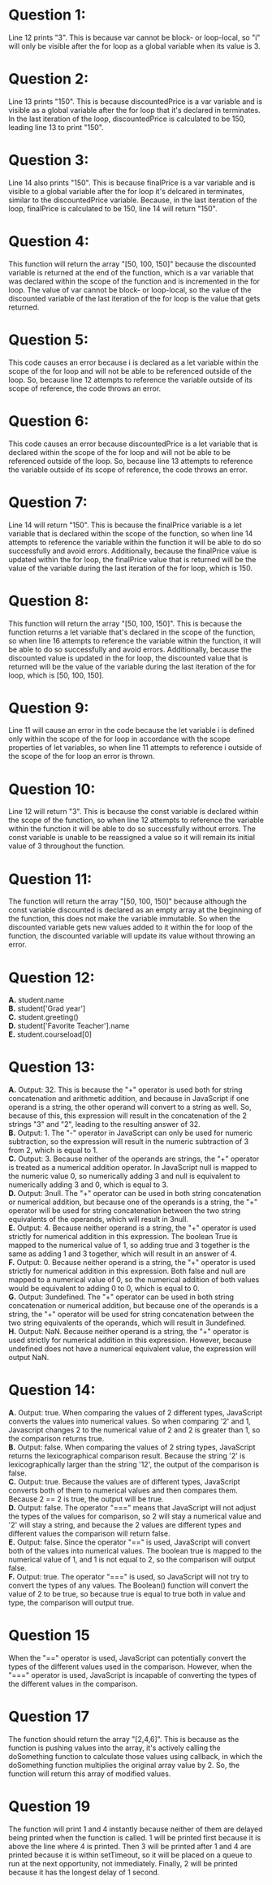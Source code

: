 # Question 1:
Line 12 prints "3". This is because var cannot be block- or loop-local, so "i" will only be visible after the for loop as a global variable when its value is 3.

# Question 2:
Line 13 prints "150". This is because discountedPrice is a var variable and is visible as a global variable after the for loop that it's declared in terminates. In the last iteration of the loop, discountedPrice is calculated to be 150, leading line 13 to print "150".

# Question 3:
Line 14 also prints "150". This is because finalPrice is a var variable and is visible to a global variable after the for loop it's delcared in terminates, similar to the discountedPrice variable. Because, in the last iteration of the loop, finalPrice is calculated to be 150, line 14 will return "150".

# Question 4:
This function will return the array "[50, 100, 150]" because the discounted variable is returned at the end of the function, which is a var variable that was declared within the scope of the function and is incremented in the for loop. The value of var cannot be block- or loop-local, so the value of the discounted variable of the last iteration of the for loop is the value that gets returned.

# Question 5:
This code causes an error because i is declared as a let variable within the scope of the for loop and will not be able to be referenced outside of the loop. So, because line 12 attempts to reference the variable outside of its scope of reference, the code throws an error.

# Question 6:
This code causes an error because discountedPrice is a let variable that is declared within the scope of the for loop and will not be able to be referenced outside of the loop. So, because line 13 attempts to reference the variable outside of its scope of reference, the code throws an error.

# Question 7:
Line 14 will return "150". This is because the finalPrice variable is a let variable that is declared within the scope of the function, so when line 14 attempts to reference the variable within the function it will be able to do so successfully and avoid errors. Additionally, because the finalPrice value is updated within the for loop, the finalPrice value that is returned will be the value of the variable during the last iteration of the for loop, which is 150.

# Question 8:
This function will return the array "[50, 100, 150]". This is because the function returns a let variable that's declared in the scope of the function, so when line 16 attempts to reference the variable within the function, it will be able to do so successfully and avoid errors. Additionally, because the discounted value is updated in the for loop, the discounted value that is returned will be the value of the variable during the last iteration of the for loop, which is [50, 100, 150]. 

# Question 9: 
Line 11 will cause an error in the code because the let variable i is defined only within the scope of the for loop in accordance with the scope properties of let variables, so when line 11 attempts to reference i outside of the scope of the for loop an error is thrown.

# Question 10:
Line 12 will return "3". This is because the const variable is declared within the scope of the function, so when line 12 attempts to reference the variable within the function it will be able to do so successfully without errors. The const variable is unable to be reassigned a value so it will remain its initial value of 3 throughout the function.

# Question 11:
The function will return the array "[50, 100, 150]" because although the const variable discounted is declared as an empty array at the beginning of the function, this does not make the variable immutable. So when the discounted variable gets new values added to it within the for loop of the function, the discounted variable will update its value without throwing an error.

# Question 12:
**A.** student.name  
**B.** student['Grad year']  
**C.** student.greeting()  
**D.** student['Favorite Teacher'].name  
**E.** student.courseload[0]  


# Question 13:
**A.** Output: 32. This is because the "+" operator is used both for string concatenation and arithmetic addition, and because in JavaScript if one operand is a string, the other operand will convert to a string as well. So, because of this, this expression will result in the concatenation of the 2 strings "3" and "2", leading to the resulting answer of 32.  
**B.** Output: 1. The "-" operator in JavaScript can only be used for numeric subtraction, so the expression will result in the numeric subtraction of 3 from 2, which is equal to 1.  
**C.** Output: 3. Because neither of the operands are strings, the "+" operator is treated as a numerical addition operator. In JavaScript null is mapped to the numeric value 0, so numerically adding 3 and null is equivalent to numerically adding 3 and 0, which is equal to 3.  
**D.** Output: 3null. The "+" operator can be used in both string concatenation or numerical addition, but because one of the operands is a string, the "+" operator will be used for string concatenation between the two string equivalents of the operands, which will result in 3null.  
**E.** Output: 4. Because neither operand is a string, the "+" operator is used strictly for numerical addition in this expression. The boolean True is mapped to the numerical value of 1, so adding true and 3 together is the same as adding 1 and 3 together, which will result in an answer of 4.  
**F.** Output: 0. Because neither operand is a string, the "+" operator is used strictly for numerical addition in this expression. Both false and null are mapped to a numerical value of 0, so the numerical addition of both values would be equivalent to adding 0 to 0, which is equal to 0.  
**G.** Output: 3undefined. The "+" operator can be used in both string concatenation or numerical addition, but because one of the operands is a string, the "+" operator will be used for string concatenation between the two string equivalents of the operands, which will result in 3undefined.  
**H.** Output: NaN. Because neither operand is a string, the "+" operator is used strictly for numerical addition in this expression. However, because undefined does not have a numerical equivalent value, the expression will output NaN.  

# Question 14: 
**A.** Output: true. When comparing the values of 2 different types, JavaScript converts the values into numerical values. So when comparing '2' and 1, Javascript changes 2 to the numerical value of 2 and 2 is greater than 1, so the comparison returns true.  
**B.** Output: false. When comparing the values of 2 string types, JavaScript returns the lexicographical comparison result. Because the string '2' is lexicographically larger than the string '12', the output of the comparison is false.  
**C.** Output: true. Because the values are of different types, JavaScript converts both of them to numerical values and then compares them. Because 2 == 2 is true, the output will be true.  
**D.** Output: false. The operator "===" means that JavaScript will not adjust the types of the values for comparison, so 2 will stay a numerical value and '2' will stay a string, and because the 2 values are different types and different values the comparison will return false.  
**E.** Output: false. Since the operator "==" is used, JavaScript will convert both of the values into numerical values. The boolean true is mapped to the numerical value of 1, and 1 is not equal to 2, so the comparison will output false.  
**F.** Output: true. The operator "===" is used, so JavaScript will not try to convert the types of any values. The Boolean() function will convert the value of 2 to be true, so because true is equal to true both in value and type, the comparison will output true.  

# Question 15
When the "==" operator is used, JavaScript can potentially convert the types of the different values used in the comparison. However, when the "===" operator is used, JavaScript is incapable of converting the types of the different values in the comparison.

# Question 17
The function should return the array "[2,4,6]". This is because as the function is pushing values into the array, it's actively calling the doSomething function to calculate those values using callback, in which the doSomething function multiplies the original array value by 2. So, the function will return this array of modified values.

# Question 19
The function will print 1 and 4 instantly because neither of them are delayed being printed when the function is called. 1 will be printed first because it is above the line where 4 is printed. Then 3 will be printed after 1 and 4 are printed because it is within setTimeout, so it will be placed on a queue to run at the next opportunity, not immediately. Finally, 2 will be printed because it has the longest delay of 1 second.